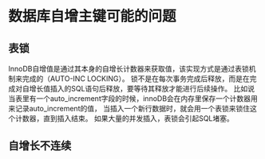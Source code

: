 

# 数据库自增主键可能的问题

## 表锁

InnoDB自增值是通过其本身的自增长计数器来获取值，该实现方式是通过表锁机制来完成的（AUTO-INC LOCKING）。
锁不是在每次事务完成后释放，而是在完成对自增长值插入的SQL语句后释放，要等待其释放才能进行后续操作。
比如说当表里有一个auto_increment字段的时候，innoDB会在内存里保存一个计数器用来记录auto_increment的值，
当插入一个新行数据时，就会用一个表锁来锁住这个计数器，直到插入结束。
如果大量的并发插入，表锁会引起SQL堵塞。

## 自增长不连续